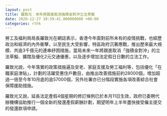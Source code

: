 ```yaml
---
layout: post
title: 羅致光︰來年將跟進取消強積金對沖立法草擬
date: 2020-12-27 10:59:41.000000000 +08:00
categories: rthk
---
```


勞工及福利局局長羅致光在網誌表示，香港今年面對前所未有的疫情挑戰，也經歷政治和經濟的內外衝擊，以至民生大受影響，特區政府沉著應戰，推出歷來最大規模、共逾3千億元的連串紓困措施，當局未來一年將跟進取消「強積金對沖」的立法草擬、擴闊及優化2元交通優惠，以及逐步增加法定假日日數的立法工作。

羅致光說，今年落實的政策措施遍及安老、家庭支援及勞工福利等，包括優化「在職家庭津貼」，計劃的活躍受惠住戶數目，由推出改善措施前約28000個，增加超過一倍至今年10月底的逾57000個，另外社署亦已分階段實施各項改善綜合社會保障援助措施。

羅致光又說，延長法定產假4個星期的修訂條例已於本月11日生效，政府已委聘代辦機構協助推行一個全新的發還產假薪酬計劃，期望明年上半年盡快接受僱主提交的發還款項申請。
